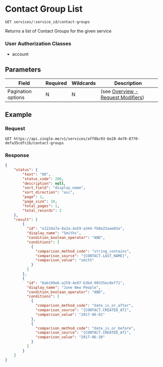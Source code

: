 # Contact Group List

    GET services/:service_id/contact-groups
    
Returns a list of Contact Groups for the given service

### User Authorization Classes 
* account

## Parameters
Field | Required | Wildcards | Description
--- | --- | --- | ---
Pagination options | N | N | (see [Overview - Request Modifiers][])
 

## Example
### Request

    GET https://api.zingle.me/v1/services/aff8bc93-6e28-4e70-8770-defa35cdfc1b/contact-groups

### Response
``` json
{
    "status": {
        "text": "OK",
        "status_code": 200,
        "description": null,
        "sort_field": "display_name",
        "sort_direction": "asc",
        "page": 1,
        "page_size": 10,
        "total_pages": 1,
        "total_records": 2
    },
    "result": [
        {
          "id": "e122da7a-8a2a-4a59-a344-fb0e25aae01e",
          "display_name": "Smiths",
          "condition_boolean_operator": "AND",
          "conditions": [
            {
              "comparison_method_code": "string_contains",
              "comparison_source": "{CONTACT.LAST_NAME}",
              "comparison_value": "smith"
            }
          ]
        },
        {
          "id": "8ab199e6-a259-4e97-b3bd-90335ec8ef71",
          "display_name": "June New People",
          "condition_boolean_operator": "AND",
          "conditions": [
            {
              "comparison_method_code": "date_is_or_after",
              "comparison_source": "{CONTACT.CREATED_AT}",
              "comparison_value": "2017-06-01"
            },
            {
              "comparison_method_code": "date_is_or_before",
              "comparison_source": "{CONTACT.CREATED_AT}",
              "comparison_value": "2017-06-30"
            }            
          ]
        }          
    ]
}
```

[Overview - Request Modifiers]: /README.md#request-modifiers
